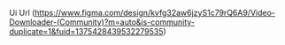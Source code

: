 Ui Url (https://www.figma.com/design/kvfg32aw6jzyS1c79rQ6A9/Video-Downloader-(Community)?m=auto&is-community-duplicate=1&fuid=1375428439532279535)
